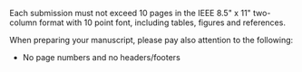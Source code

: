 Each submission must not exceed 10 pages in the IEEE 8.5" x 11" two-column format with 10 point font, including tables, figures and references.

When preparing your manuscript, please pay also attention to the following:

- No page numbers and no headers/footers
